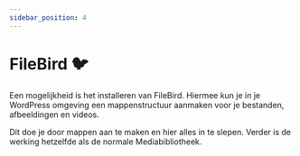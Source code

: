 ```yaml
---
sidebar_position: 4
---
```


# FileBird 🐦

Een mogelijkheid is het installeren van FileBird. Hiermee kun je in je WordPress omgeving een mappenstructuur aanmaken voor je bestanden, afbeeldingen en videos.

Dit doe je door mappen aan te maken en hier alles in te slepen. Verder is de werking hetzelfde als de normale Mediabibliotheek.